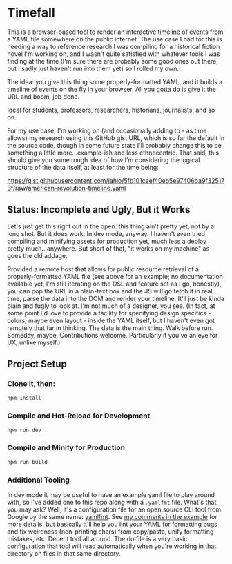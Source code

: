 # Timefall

This is a browser-based tool to render an interactive timeline of events from a YAML file
somewhere on the public internet. The use case I had for this is needing a way to reference
research I was compiling for a historical fiction novel I'm working on, and I wasn't quite
satisfied with whatever tools I was finding at the time (I'm sure there are probably some good
ones out there, but I sadly just haven't run into them yet) so I rolled my own.

The idea: you give this thing some properly-formatted YAML, and it builds a timeline of events
on the fly in your browser. All you gotta do is give it the URL and boom, job done.

Ideal for students, professors, researchers, historians, journalists, and so on.

For my use case, I'm working on (and occasionally adding to - as time allows) my research using
this GitHub gist URL, which is so far the default in the source code, though in some future
state I'll probably change this to be something a little more...example-ish and less ethnocentric.
That said, this should give you some rough idea of how I'm considering the logical structure of
the data itself, at least for the time being:

https://gist.githubusercontent.com/jahio/5fb101ceef40eb5e97406ba9f325173f/raw/american-revolution-timeline.yaml

## Status: Incomplete and Ugly, But it Works

Let's just get this right out in the open: this thing ain't pretty yet, not by a long shot. But it does work.
In dev mode, anyway. I haven't even tried compiling and minifying assets for production yet, much less a deploy
pretty much...anywhere. But short of that, "it works on my machine" as goes the old addage.

Provided a remote host that allows for public resource retrieval of a properly-formatted YAML file (see above
for an example; no documentation available yet, I'm still iterating on the DSL and feature set as I go, honestly),
you can pop the URL in a plain-text box and the JS will go fetch it in real time, parse the data into the DOM and
render your timeline. It'll just be kinda plain and fugly to look at. I'm not much of a designer, you see. (In fact,
at some point I'd love to provide a facility for specifying design specifics - colors, maybe even layout - inside
the YAML itself, but I haven't even got remotely that far in thinking. The data is the main thing. Walk before run.
Someday, maybe. Contributions welcome. Particularly if you've an eye for UX, unlike myself.)

## Project Setup

### Clone it, then:

```sh
npm install
```

### Compile and Hot-Reload for Development

```sh
npm run dev
```

### Compile and Minify for Production

```sh
npm run build
```

### Additional Tooling

In dev mode it may be useful to have an example yaml file to play around with, so I've added one to this repo along
with a `.yamlfmt` file. What's that, you may ask? Well, it's a configuration file for an open source CLI tool from
Google by the same name: [yamlfmt](https://github.com/google/yamlfmt). See [my comments in the example](public/example.yaml)
for more details, but basically it'll help you lint your YAML for formatting bugs and fix weirdness (non-printing chars)
from copy/pasta, unify formatting mistakes, etc. Decent tool all around. The dotfile is a very basic configuration that
tool will read automatically when you're working in that directory on files in that same directory.
